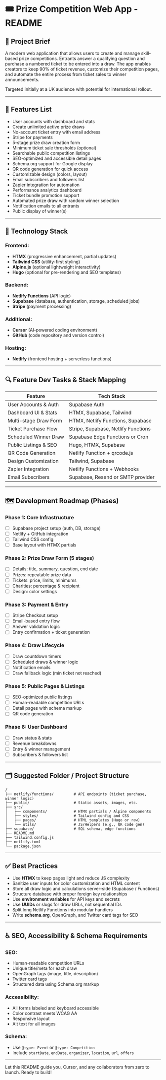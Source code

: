 # 🎟️ Prize Competition Web App - README

## 📌 Project Brief
A modern web application that allows users to create and manage skill-based prize competitions. Entrants answer a qualifying question and purchase a numbered ticket to be entered into a draw. The app enables creators to keep 90% of ticket revenue, customize their competition pages, and automate the entire process from ticket sales to winner announcements.

Targeted initially at a UK audience with potential for international rollout.

---

## 🚀 Features List

- User accounts with dashboard and stats
- Create unlimited active prize draws
- No-account ticket entry with email address
- Stripe for payments
- 5-stage prize draw creation form
- Minimum ticket sale thresholds (optional)
- Searchable public competition listings
- SEO-optimized and accessible detail pages
- Schema.org support for Google display
- QR code generation for quick access
- Customizable design (colors, layout)
- Email subscribers and followers list
- Zapier integration for automation
- Performance analytics dashboard
- Ticket bundle promotion support
- Automated prize draw with random winner selection
- Notification emails to all entrants
- Public display of winner(s)

---

## 🧰 Technology Stack

### Frontend:
- **HTMX** (progressive enhancement, partial updates)
- **Tailwind CSS** (utility-first styling)
- **Alpine.js** (optional lightweight interactivity)
- **Hugo** (optional for pre-rendering and SEO templates)

### Backend:
- **Netlify Functions** (API logic)
- **Supabase** (database, authentication, storage, scheduled jobs)
- **Stripe** (payment processing)

### Additional:
- **Cursor** (AI-powered coding environment)
- **GitHub** (code repository and version control)

### Hosting:
- **Netlify** (frontend hosting + serverless functions)

---

## 🔍 Feature Dev Tasks & Stack Mapping

| Feature | Tech Stack |
|--------|------------|
| User Accounts & Auth | Supabase Auth |
| Dashboard UI & Stats | HTMX, Supabase, Tailwind |
| Multi-stage Draw Form | HTMX, Netlify Functions, Supabase |
| Ticket Purchase Flow | Stripe, Supabase, Netlify Functions |
| Scheduled Winner Draw | Supabase Edge Functions or Cron |
| Public Listings & SEO | Hugo, HTMX, Supabase |
| QR Code Generation | Netlify Function + qrcode.js |
| Design Customization | Tailwind, Supabase |
| Zapier Integration | Netlify Functions + Webhooks |
| Email Subscribers | Supabase, Resend or SMTP provider |

---

## 🗺️ Development Roadmap (Phases)

### Phase 1: Core Infrastructure
- [ ] Supabase project setup (auth, DB, storage)
- [ ] Netlify + GitHub integration
- [ ] Tailwind CSS config
- [ ] Base layout with HTMX partials

### Phase 2: Prize Draw Form (5 stages)
- [ ] Details: title, summary, question, end date
- [ ] Prizes: repeatable prize data
- [ ] Tickets: price, limits, minimums
- [ ] Charities: percentage & recipient
- [ ] Design: color settings

### Phase 3: Payment & Entry
- [ ] Stripe Checkout setup
- [ ] Email-based entry flow
- [ ] Answer validation logic
- [ ] Entry confirmation + ticket generation

### Phase 4: Draw Lifecycle
- [ ] Draw countdown timers
- [ ] Scheduled draws & winner logic
- [ ] Notification emails
- [ ] Draw fallback logic (min ticket not reached)

### Phase 5: Public Pages & Listings
- [ ] SEO-optimized public listings
- [ ] Human-readable competition URLs
- [ ] Detail pages with schema markup
- [ ] QR code generation

### Phase 6: User Dashboard
- [ ] Draw status & stats
- [ ] Revenue breakdowns
- [ ] Entry & winner management
- [ ] Subscribers & followers list

---

## 🗂️ Suggested Folder / Project Structure

```
/
├── netlify/functions/         # API endpoints (ticket purchase, winner logic)
├── public/                    # Static assets, images, etc.
├── src/
│   ├── components/            # HTMX partials / Alpine components
│   ├── styles/                # Tailwind config and CSS
│   ├── pages/                 # HTML templates (Hugo or raw)
│   └── utils/                 # JS/Helpers (e.g., QR code gen)
├── supabase/                  # SQL schema, edge functions
├── README.md
├── tailwind.config.js
├── netlify.toml
└── package.json
```

---

## ✅ Best Practices

- Use **HTMX** to keep pages light and reduce JS complexity
- Sanitize user inputs for color customization and HTML content
- Store all draw logic and calculations server-side (Supabase / Functions)
- Structure database with proper foreign key relationships
- Use **environment variables** for API keys and secrets
- Use **UUIDs** or slugs for draw URLs, not sequential IDs
- Split long Netlify Functions into modular handlers
- Write **schema.org**, OpenGraph, and Twitter card tags for SEO

---

## ♿ SEO, Accessibility & Schema Requirements

### SEO:
- Human-readable competition URLs
- Unique title/meta for each draw
- OpenGraph tags (image, title, description)
- Twitter card tags
- Structured data using Schema.org markup

### Accessibility:
- All forms labeled and keyboard accessible
- Color contrast meets WCAG AA
- Responsive layout
- Alt text for all images

### Schema:
- Use `@type: Event` or `@type: Competition`
- Include `startDate`, `endDate`, `organizer`, `location`, `url`, `offers`

---

Let this README guide you, Cursor, and any collaborators from zero to launch. Ready to build!

